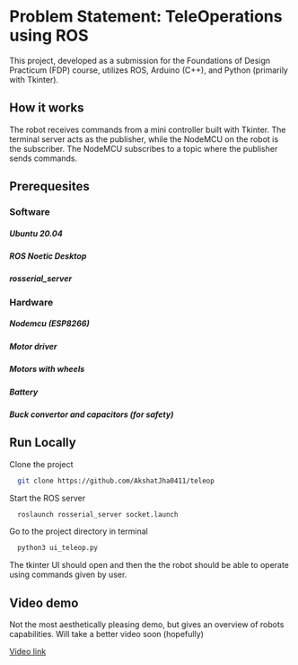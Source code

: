 
# Problem Statement: TeleOperations using ROS

This project, developed as a submission for the Foundations of Design Practicum (FDP) course, utilizes ROS, Arduino (C++), and Python (primarily with Tkinter).

## How it works
The robot receives commands from a mini controller built with Tkinter. The terminal server acts as the publisher, while the NodeMCU on the robot is the subscriber. The NodeMCU subscribes to a topic where the publisher sends commands.


## Prerequesites
### Software
##### Ubuntu 20.04
##### ROS Noetic Desktop
##### rosserial_server
### Hardware
##### Nodemcu (ESP8266)
##### Motor driver 
##### Motors with wheels
##### Battery
##### Buck convertor and capacitors (for safety)



## Run Locally

Clone the project

```bash
  git clone https://github.com/AkshatJha0411/teleop
```

Start the ROS server
```bash
  roslaunch rosserial_server socket.launch
```


Go to the project directory in terminal

```bash
  python3 ui_teleop.py
```

The tkinter UI should open and then the the robot should be able to operate using commands given by user.

## Video demo
Not the most aesthetically pleasing demo, but gives an overview of robots capabilities. Will take a better video soon (hopefully)

[Video link](https://vimeo.com/949310056?share=copy)
